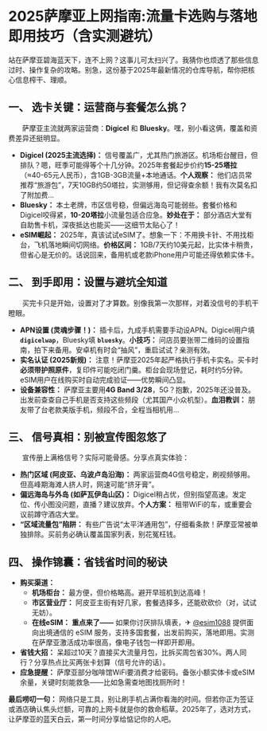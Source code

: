 # 2025萨摩亚上网指南:流量卡选购与落地即用技巧（含实测避坑）

站在萨摩亚碧海蓝天下，连不上网？这事儿可太扫兴了。我猜你也烦透了那些信息过时、操作复杂的攻略。别急，这份基于2025年最新情况的仓库导航，帮你把核心信息榨干、理顺。

## 一、 选卡关键：运营商与套餐怎么挑？

　　萨摩亚主流就两家运营商：**Digicel** 和 **Bluesky**。嘿，别小看这俩，覆盖和资费差异还挺明显。

*   **Digicel (2025主流选择)：** 信号覆盖广，尤其热门旅游区。机场柜台醒目，但排队？嗯，旺季可能得等个十几分钟。2025年套餐起步价约**15-25塔拉**（≈40-65元人民币），含1GB-3GB流量+本地通话。**个人观察：** 他们店员常推荐“旅游包”，7天10GB约50塔拉，实测够用，但记得查余额！我有次莫名扣了附加费…
*   **Bluesky：** 本土老牌，市区信号稳，但偏远海岛可能弱些。套餐价格和Digicel咬得紧，**10-20塔拉**小流量包适合应急。**妙处在于：** 部分酒店大堂有自助售卡机，深夜抵达也能买——这细节太贴心了！
*   **eSIM崛起：** 2025年，真该试试eSIM了。想象一下：不用换卡针、不用找柜台，飞机落地瞬间切网络。**价格区间：** 1GB/7天约10美元起，比实体卡稍贵，但省心是无价的。话说回来，备用机或老款iPhone用户可能还得依赖实体卡。

## 二、 到手即用：设置与避坑全知道

　　买完卡只是开始，设置对了才算数。别像我第一次那样，对着没信号的手机干瞪眼。

*   **APN设置 (灵魂步骤！)：** 插卡后，九成手机需要手动设APN。Digicel用户填 **`digicelwap`**，Bluesky填 **`bluesky`**。**小技巧：** 问店员要张带二维码的设置指南，拍下来备用。安卓机有时会“抽风”，重启试试？亲测有效。
*   **实名认证 (2025新规)：** 注意！萨摩亚2025年起严格执行手机卡实名。买卡时**必须带护照原件**，复印件可能吃闭门羹。柜台会现场登记，耗时约5分钟。eSIM用户在线购买时自动完成验证——优势瞬间凸显。
*   **设备兼容性：** 萨摩亚主要用**4G Band 3/28**，5G？抱歉，2025年还没普及。出发前查查自己手机是否支持这些频段（尤其国产小众机型）。**血泪教训：** 朋友带了台老款美版手机，频段不合，全程当相机用…

## 三、 信号真相：别被宣传图忽悠了

　　宣传册上满格信号？实际可能骨感。分享点真实体验：

*   **热门区域 (阿皮亚、乌波卢岛沿海)：** 两家运营商4G信号稳定，刷视频够用。但高峰期海滩人挤人时，网速可能“挤牙膏”。
*   **偏远海岛与外岛 (如萨瓦伊岛山区)：** Digicel稍占优，但别指望高速。发定位、传小图没问题，直播？建议放弃。**个人方案：** 租带WiFi的车，或重要会议前蹲守酒店大堂。
*   **“区域流量包”陷阱：** 有些广告说“太平洋通用包”，仔细看条款！萨摩亚常被单独排除。买前务必确认覆盖国家列表，别花冤枉钱。

## 四、 操作锦囊：省钱省时间的秘诀

*   **购买渠道：**
    *   **机场柜台：** 最方便，但价格略高。避开早班机到达高峰！
    *   **市区营业厅：** 阿皮亚主街有好几家，套餐选择多，还能砍砍价（对，试试无妨）。
    *   **在线eSIM：** **重点来了——** 如果你讨厌排队填表，✈ [@esim1088](https://t.me/s/esim1088) 提供面向出境通信的 eSIM 服务，支持多国套餐，出发前购买，落地即用。实测在萨摩亚激活成功率很高，像电子钱包一样即开即用。
*   **省钱大招：** 呆超过10天？直接买大流量月包，比拆买周包省30%。两人同行？分享热点比买两张卡划算（信号允许的话）。
*   **应急提醒：** 萨摩亚部分咖啡馆WiFi要消费才给密码。备张小额实体卡或eSIM余量，关键时刻能救急——比如急需查地图找厕所时！

**最后唠叨一句：** 网络只是工具，别让刷手机占满你看海的时间。但若你正为签证或酒店确认焦头烂额，可靠的上网卡就是你的救命稻草。2025年了，选对方式，让萨摩亚的蓝天白云，第一时间分享给惦记你的人吧。